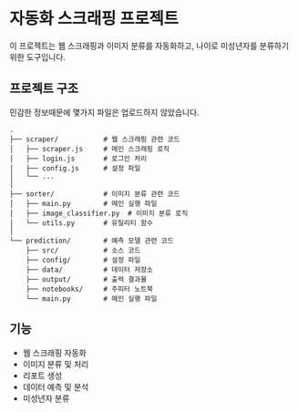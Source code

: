 # 자동화 스크래핑 프로젝트

이 프로젝트는 웹 스크래핑과 이미지 분류를 자동화하고, 나이로 미성년자를 분류하기 위한 도구입니다.

## 프로젝트 구조
민감한 정보때문에 몇가지 파일은 업로드하지 않았습니다.
```
.
├── scraper/           # 웹 스크래핑 관련 코드
│   ├── scraper.js     # 메인 스크래핑 로직
│   ├── login.js       # 로그인 처리
│   ├── config.js      # 설정 파일
│   └── ...
│
├── sorter/            # 이미지 분류 관련 코드
│   ├── main.py        # 메인 실행 파일
│   ├── image_classifier.py  # 이미지 분류 로직
│   └── utils.py       # 유틸리티 함수
│
└── prediction/        # 예측 모델 관련 코드
    ├── src/           # 소스 코드
    ├── config/        # 설정 파일
    ├── data/          # 데이터 저장소
    ├── output/        # 출력 결과물
    ├── notebooks/     # 주피터 노트북
    └── main.py        # 메인 실행 파일
```

## 기능

- 웹 스크래핑 자동화
- 이미지 분류 및 처리
- 리포트 생성
- 데이터 예측 및 분석
- 미성년자 분류